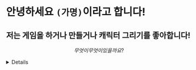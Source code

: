 # 안녕하세요 `(가명)`이라고 합니다!

## 저는 게임을 하거나 만들거나 캐릭터 그리기를 좋아합니다!

$$무엇이 무엇이 있을까요?$$
<details>

![세피로트][SD]

[SD]: https://www.nintendoworldreport.com/media/58422/4/6.jpg